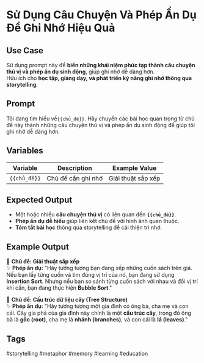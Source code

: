# Sử Dụng Câu Chuyện Và Phép Ẩn Dụ Để Ghi Nhớ Hiệu Quả  

## **Use Case**  
Sử dụng prompt này để **biến những khái niệm phức tạp thành câu chuyện thú vị và phép ẩn dụ sinh động**, giúp ghi nhớ dễ dàng hơn.  
Hữu ích cho **học tập, giảng dạy, và phát triển kỹ năng ghi nhớ thông qua storytelling**.  

## **Prompt**  
Tôi đang tìm hiểu về`{{chủ_đề}}`.
Hãy chuyển các bài học quan trọng từ chủ đề này thành những câu chuyện thú vị và phép ẩn dụ sinh động
để giúp tôi ghi nhớ dễ dàng hơn.

## **Variables**  
| Variable | Description | Example Value |
|----------|------------|--------------|
| `{{chủ_đề}}` | Chủ đề cần ghi nhớ | Giải thuật sắp xếp |

## **Expected Output**  
- Một hoặc nhiều **câu chuyện thú vị** có liên quan đến **`{{chủ_đề}}`**.  
- **Phép ẩn dụ dễ hiểu** giúp liên kết chủ đề với hình ảnh quen thuộc.  
- **Tóm tắt bài học** thông qua storytelling để cải thiện trí nhớ.  

## **Example Output**  
📖 **Chủ đề: Giải thuật sắp xếp**  
✨ **Phép ẩn dụ:** "Hãy tưởng tượng bạn đang xếp những cuốn sách trên giá. Nếu bạn lấy từng cuốn và tìm đúng vị trí của nó, bạn đang sử dụng **Insertion Sort**. Nhưng nếu bạn so sánh từng cuốn sách với nhau và đổi vị trí khi cần, bạn đang thực hiện **Bubble Sort**."  

📖 **Chủ đề: Cấu trúc dữ liệu cây (Tree Structure)**  
✨ **Phép ẩn dụ:** "Hãy tưởng tượng một gia đình có ông bà, cha mẹ và con cái. Cây gia phả của gia đình này chính là một **cấu trúc cây**, trong đó ông bà là **gốc (root)**, cha mẹ là **nhánh (branches)**, và con cái là **lá (leaves)**."  

## **Tags**  
#storytelling #metaphor #memory #learning #education  

